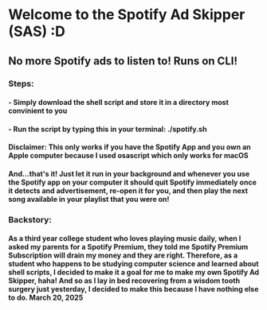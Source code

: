 # Welcome to the Spotify Ad Skipper (SAS) :D

## No more Spotify ads to listen to! Runs on CLI!

### Steps:
#### - Simply download the shell script and store it in a directory most convinient to you
#### - Run the script by typing this in your terminal: ./spotify.sh

#### Disclaimer: This only works if you have the Spotify App and you own an Apple computer because I used osascript which only works for macOS

#### And...that's it! Just let it run in your background and whenever you use the Spotify app on your computer it should quit Spotify immediately once it detects and advertisement, re-open it for you, and then play the next song available in your playlist that you were on!

### Backstory:
#### As a third year college student who loves playing music daily, when I asked my parents for a Spotify Premium, they told me Spotify Premium Subscription will drain my money and they are right. Therefore, as a student who happens to be studying computer science and learned about shell scripts, I decided to make it a goal for me to make my own Spotify Ad Skipper, haha! And so as I lay in bed recovering from a wisdom tooth surgery just yesterday, I decided to make this because I have nothing else to do. March 20, 2025
